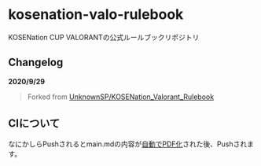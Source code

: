 # kosenation-valo-rulebook
KOSENation CUP VALORANTの公式ルールブックリポジトリ

## Changelog
**2020/9/29**
>Forked from [UnknownSP/KOSENation_Valorant_Rulebook](https://github.com/UnknownSP/KOSENation_Valorant_Rulebook)

## CIについて
なにかしらPushされるとmain.mdの内容が[自動でPDF化](https://github.com/3rdJCG/mdtopdf-action)された後、Pushされます。